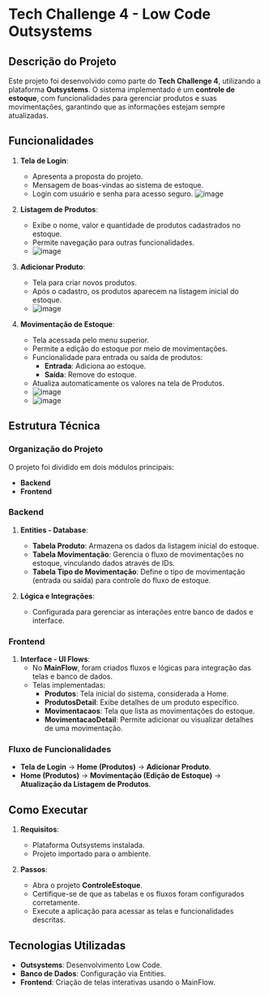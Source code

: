 # Tech Challenge 4 - Low Code Outsystems

## Descrição do Projeto
Este projeto foi desenvolvido como parte do **Tech Challenge 4**, utilizando a plataforma **Outsystems**. O sistema implementado é um **controle de estoque**, com funcionalidades para gerenciar produtos e suas movimentações, garantindo que as informações estejam sempre atualizadas.

## Funcionalidades
1. **Tela de Login**:
   - Apresenta a proposta do projeto.
   - Mensagem de boas-vindas ao sistema de estoque.
   - Login com usuário e senha para acesso seguro.
     ![image](https://github.com/user-attachments/assets/464e65f7-f800-40fa-a454-0b377acf77a6)


2. **Listagem de Produtos**:
   - Exibe o nome, valor e quantidade de produtos cadastrados no estoque.
   - Permite navegação para outras funcionalidades.
   - ![image](https://github.com/user-attachments/assets/25589e29-1571-4b9f-84c9-a3d9f7d33085)


3. **Adicionar Produto**:
   - Tela para criar novos produtos.
   - Após o cadastro, os produtos aparecem na listagem inicial do estoque.
   - ![image](https://github.com/user-attachments/assets/098b19ff-bdc6-420d-b282-3037183b2b5c)


4. **Movimentação de Estoque**:
   - Tela acessada pelo menu superior.
   - Permite a edição do estoque por meio de movimentações.
   - Funcionalidade para entrada ou saída de produtos:
     - **Entrada**: Adiciona ao estoque.
     - **Saída**: Remove do estoque.
   - Atualiza automaticamente os valores na tela de Produtos.
   - ![image](https://github.com/user-attachments/assets/86858a36-be9d-40a4-8d8c-3d7832ed0b7b)
   - ![image](https://github.com/user-attachments/assets/47a0a778-fe62-428b-ba3c-24636a295feb)


## Estrutura Técnica

### Organização do Projeto
O projeto foi dividido em dois módulos principais:
- **Backend**
- **Frontend**

### Backend
1. **Entities - Database**:
   - **Tabela Produto**: Armazena os dados da listagem inicial do estoque.
   - **Tabela Movimentação**: Gerencia o fluxo de movimentações no estoque, vinculando dados através de IDs.
   - **Tabela Tipo de Movimentação**: Define o tipo de movimentação (entrada ou saída) para controle do fluxo de estoque.

2. **Lógica e Integrações**:
   - Configurada para gerenciar as interações entre banco de dados e interface.

### Frontend
1. **Interface - UI Flows**:
   - No **MainFlow**, foram criados fluxos e lógicas para integração das telas e banco de dados.
   - Telas implementadas:
     - **Produtos**: Tela inicial do sistema, considerada a Home.
     - **ProdutosDetail**: Exibe detalhes de um produto específico.
     - **Movimentacaos**: Tela que lista as movimentações do estoque.
     - **MovimentacaoDetail**: Permite adicionar ou visualizar detalhes de uma movimentação.

### Fluxo de Funcionalidades
- **Tela de Login** → **Home (Produtos)** → **Adicionar Produto**.
- **Home (Produtos)** → **Movimentação (Edição de Estoque)** → **Atualização da Listagem de Produtos**.

## Como Executar
1. **Requisitos**:
   - Plataforma Outsystems instalada.
   - Projeto importado para o ambiente.

2. **Passos**:
   - Abra o projeto **ControleEstoque**.
   - Certifique-se de que as tabelas e os fluxos foram configurados corretamente.
   - Execute a aplicação para acessar as telas e funcionalidades descritas.

## Tecnologias Utilizadas
- **Outsystems**: Desenvolvimento Low Code.
- **Banco de Dados**: Configuração via Entities.
- **Frontend**: Criação de telas interativas usando o MainFlow.
